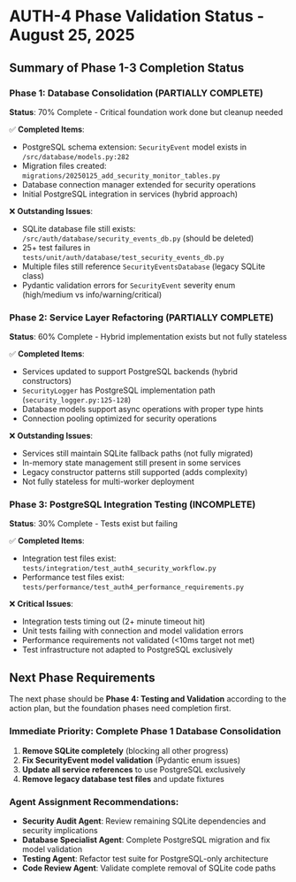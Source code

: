 # AUTH-4 Phase Validation Status - August 25, 2025

## Summary of Phase 1-3 Completion Status

### Phase 1: Database Consolidation (PARTIALLY COMPLETE)
**Status**: 70% Complete - Critical foundation work done but cleanup needed

✅ **Completed Items**:
- PostgreSQL schema extension: `SecurityEvent` model exists in `/src/database/models.py:282`
- Migration files created: `migrations/20250125_add_security_monitor_tables.py`
- Database connection manager extended for security operations
- Initial PostgreSQL integration in services (hybrid approach)

❌ **Outstanding Issues**:
- SQLite database file still exists: `/src/auth/database/security_events_db.py` (should be deleted)
- 25+ test failures in `tests/unit/auth/database/test_security_events_db.py`
- Multiple files still reference `SecurityEventsDatabase` (legacy SQLite class)
- Pydantic validation errors for `SecurityEvent` severity enum (high/medium vs info/warning/critical)

### Phase 2: Service Layer Refactoring (PARTIALLY COMPLETE)
**Status**: 60% Complete - Hybrid implementation exists but not fully stateless

✅ **Completed Items**:
- Services updated to support PostgreSQL backends (hybrid constructors)
- `SecurityLogger` has PostgreSQL implementation path (`security_logger.py:125-128`)
- Database models support async operations with proper type hints
- Connection pooling optimized for security operations

❌ **Outstanding Issues**:
- Services still maintain SQLite fallback paths (not fully migrated)
- In-memory state management still present in some services
- Legacy constructor patterns still supported (adds complexity)
- Not fully stateless for multi-worker deployment

### Phase 3: PostgreSQL Integration Testing (INCOMPLETE)
**Status**: 30% Complete - Tests exist but failing

✅ **Completed Items**:
- Integration test files exist: `tests/integration/test_auth4_security_workflow.py`
- Performance test files exist: `tests/performance/test_auth4_performance_requirements.py`

❌ **Critical Issues**:
- Integration tests timing out (2+ minute timeout hit)
- Unit tests failing with connection and model validation errors
- Performance requirements not validated (<10ms target not met)
- Test infrastructure not adapted to PostgreSQL exclusively

## Next Phase Requirements

The next phase should be **Phase 4: Testing and Validation** according to the action plan, but the foundation phases need completion first.

### Immediate Priority: Complete Phase 1 Database Consolidation

1. **Remove SQLite completely** (blocking all other progress)
2. **Fix SecurityEvent model validation** (Pydantic enum issues)
3. **Update all service references** to use PostgreSQL exclusively
4. **Remove legacy database test files** and update fixtures

### Agent Assignment Recommendations:

- **Security Audit Agent**: Review remaining SQLite dependencies and security implications
- **Database Specialist Agent**: Complete PostgreSQL migration and fix model validation
- **Testing Agent**: Refactor test suite for PostgreSQL-only architecture
- **Code Review Agent**: Validate complete removal of SQLite code paths
